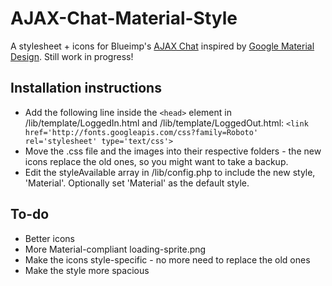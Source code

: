 # AJAX-Chat-Material-Style
A stylesheet + icons for Blueimp's [AJAX Chat](https://frug.github.io/AJAX-Chat/) inspired by [Google Material Design](http://www.google.com/design/spec/material-design/introduction.html). Still work in progress!
## Installation instructions
* Add the following line inside the `<head>` element in /lib/template/LoggedIn.html and /lib/template/LoggedOut.html:
`<link href='http://fonts.googleapis.com/css?family=Roboto' rel='stylesheet' type='text/css'>`
* Move the .css file and the images into their respective folders - the new icons replace the old ones, so you might want to take a backup.
* Edit the styleAvailable array in /lib/config.php to include the new style, 'Material'. Optionally set 'Material' as the default style.

## To-do
* Better icons
* More Material-compliant loading-sprite.png
* Make the icons style-specific - no more need to replace the old ones
* Make the style more spacious
